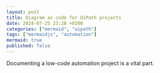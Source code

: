```yaml
---
layout: post
title: Diagram as code for UiPath projects
date: 2024-07-25 23:28 +0200
categories: ["mermaid", "uipath"]
tags: ["mermaidjs", "automation"]
mermaid: true
published: false
---
```


Documenting a low-code automation project is a vital part.